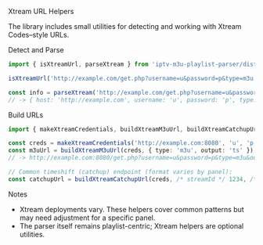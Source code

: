 Xtream URL Helpers

The library includes small utilities for detecting and working with Xtream Codes–style URLs.

Detect and Parse
```ts
import { isXtreamUrl, parseXtream } from 'iptv-m3u-playlist-parser/dist/xtream.js';

isXtreamUrl('http://example.com/get.php?username=u&password=p&type=m3u'); // true

const info = parseXtream('http://example.com/get.php?username=u&password=p&type=m3u&output=ts');
// -> { host: 'http://example.com', username: 'u', password: 'p', type: 'm3u', output: 'ts' }
```

Build URLs
```ts
import { makeXtreamCredentials, buildXtreamM3uUrl, buildXtreamCatchupUrl } from 'iptv-m3u-playlist-parser/dist/xtream.js';

const creds = makeXtreamCredentials('http://example.com:8080', 'u', 'p');
const m3uUrl = buildXtreamM3uUrl(creds, { type: 'm3u', output: 'ts' });
// -> http://example.com:8080/get.php?username=u&password=p&type=m3u&output=ts

// Common timeshift (catchup) endpoint (format varies by panel):
const catchupUrl = buildXtreamCatchupUrl(creds, /* streamId */ 1234, /* startUtc */ Date.now(), /* durationSec */ 7200, 'ts');
```

Notes
- Xtream deployments vary. These helpers cover common patterns but may need adjustment for a specific panel.
- The parser itself remains playlist-centric; Xtream helpers are optional utilities.
